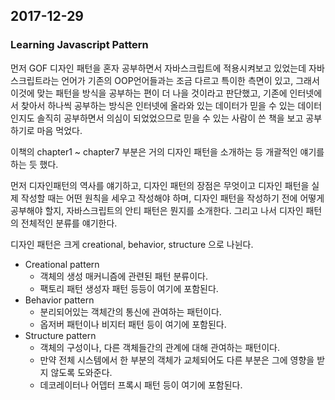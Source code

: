 ## 2017-12-29

### Learning Javascript Pattern
먼저 GOF 디자인 패턴을 혼자 공부하면서 자바스크립트에 적용시켜보고 있었는데 자바스크립트라는 언어가 기존의 OOP언어들과는 조금 다르고 특이한 측면이 있고, 그래서 이것에 맞는 패턴을 방식을 공부하는 편이 더 나을 것이라고 판단했고, 기존에 인터넷에서 찾아서 하나씩 공부하는 방식은 인터넷에 올라와 있는 데이터가 믿을 수 있는 데이터인지도 솔직히 공부하면서 의심이 되었었으므로 믿을 수 있는 사람이 쓴 책을 보고 공부하기로 마음 먹었다.

이책의 chapter1 ~ chapter7 부분은 거의 디자인 패턴을 소개하는 등 개괄적인 얘기를 하는 듯 했다.

먼저 디자인패턴의 역사를 얘기하고, 디자인 패턴의 장점은 무엇이고 디자인 패턴을 실제 작성할 때는 어떤 원칙을 세우고 작성해야 하며, 디자인 패턴을 작성하기 전에 어떻게 공부해야 할지, 자바스크립트의 안티 패턴은 뭔지를 소개한다. 그리고 나서 디자인 패턴의 전체적인 분류를 얘기한다.

디자인 패턴은 크게 creational, behavior, structure 으로 나뉜다.
- Creational pattern
	- 객체의 생성 매커니즘에 관련된 패턴 분류이다.
	- 팩토리 패턴 생성자 패턴 등등이 여기에 포함된다.
- Behavior pattern
	- 분리되어있는 객체간의 통신에 관여하는 패턴이다.
	- 옵저버 패턴이나 비지터 패턴 등이 여기에 포함된다.
- Structure pattern
	- 객체의 구성이나, 다른 객체들간의 관계에 대해 관여하는 패턴이다.
	- 만약 전체 시스템에서 한 부분의 객체가 교체되어도 다른 부분은 그에 영향을 받지 않도록 도와준다.
	- 데코레이터나 어뎁터 프록시 패턴 등이 여기에 포함된다.

